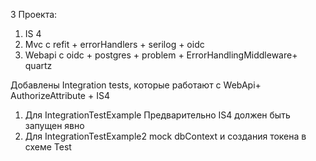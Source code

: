 ﻿3 Проекта: 
1. IS 4 
2. Mvc c refit + errorHandlers + serilog + oidc 
3. Webapi c oidc + postgres + problem + ErrorHandlingMiddleware+ quartz

Добавлены Integration tests, которые работают с WebApi+ AuthorizeAttribute + IS4
1. Для IntegrationTestExample Предварительно IS4 должен быть запущен явно
2. Для IntegrationTestExample2 mock dbContext и создания токена в схеме Test

